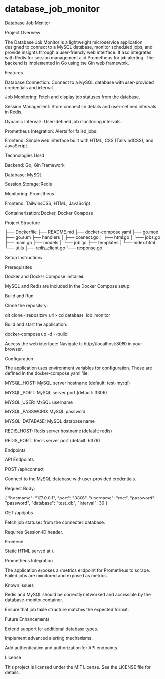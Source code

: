 # database_job_monitor
Database Job Monitor

Project Overview

The Database Job Monitor is a lightweight microservice application designed to connect to a MySQL database, monitor scheduled jobs, and provide insights through a user-friendly web interface. It also integrates with Redis for session management and Prometheus for job alerting. The backend is implemented in Go using the Gin web framework.

Features

Database Connection: Connect to a MySQL database with user-provided credentials and interval.

Job Monitoring: Fetch and display job statuses from the database.

Session Management: Store connection details and user-defined intervals in Redis.

Dynamic Intervals: User-defined job monitoring intervals.

Prometheus Integration: Alerts for failed jobs.

Frontend: Simple web interface built with HTML, CSS (TailwindCSS), and JavaScript.

Technologies Used

Backend: Go, Gin Framework

Database: MySQL

Session Storage: Redis

Monitoring: Prometheus

Frontend: TailwindCSS, HTML, JavaScript

Containerization: Docker, Docker Compose

Project Structure

├── Dockerfile
├── README.md
├── docker-compose.yaml
├── go.mod
├── go.sum
├── handlers
│   ├── connect.go
│   ├── html.go
│   └── jobs.go
├── main.go
├── models
│   └── job.go
├── templates
│   └── index.html
└── utils
    ├── redis_client.go
    └── response.go

Setup Instructions

Prerequisites

Docker and Docker Compose installed.

MySQL and Redis are included in the Docker Compose setup.

Build and Run

Clone the repository:

git clone <repository_url>
cd database_job_monitor

Build and start the application:

docker-compose up -d --build

Access the web interface:
Navigate to http://localhost:8080 in your browser.

Configuration

The application uses environment variables for configuration. These are defined in the docker-compose.yaml file:

MYSQL_HOST: MySQL server hostname (default: test-mysql)

MYSQL_PORT: MySQL server port (default: 3306)

MYSQL_USER: MySQL username

MYSQL_PASSWORD: MySQL password

MYSQL_DATABASE: MySQL database name

REDIS_HOST: Redis server hostname (default: redis)

REDIS_PORT: Redis server port (default: 6379)

Endpoints

API Endpoints

POST /api/connect

Connect to the MySQL database with user-provided credentials.

Request Body:

{
  "hostname": "127.0.0.1",
  "port": "3306",
  "username": "root",
  "password": "password",
  "database": "test_db",
  "interval": 30
}

GET /api/jobs

Fetch job statuses from the connected database.

Requires Session-ID header.

Frontend

Static HTML served at /.

Prometheus Integration

The application exposes a /metrics endpoint for Prometheus to scrape. Failed jobs are monitored and exposed as metrics.

Known Issues

Redis and MySQL should be correctly networked and accessible by the database-monitor container.

Ensure that job table structure matches the expected format.

Future Enhancements

Extend support for additional database types.

Implement advanced alerting mechanisms.

Add authentication and authorization for API endpoints.

License

This project is licensed under the MIT License. See the LICENSE file for details.

